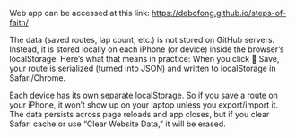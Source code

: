Web app can be accessed at this link: https://debofong.github.io/steps-of-faith/

The data (saved routes, lap count, etc.) is not stored on GitHub servers. Instead, it is stored locally on each iPhone (or device) inside the browser’s localStorage.
Here’s what that means in practice:
When you click 💾 Save, your route is serialized (turned into JSON) and written to localStorage in Safari/Chrome.

Each device has its own separate localStorage. So if you save a route on your iPhone, it won’t show up on your laptop unless you export/import it.
The data persists across page reloads and app closes, but if you clear Safari cache or use “Clear Website Data,” it will be erased.
